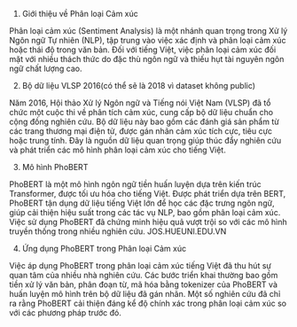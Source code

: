 1. Giới thiệu về Phân loại Cảm xúc

Phân loại cảm xúc (Sentiment Analysis) là một nhánh quan trọng trong Xử lý Ngôn ngữ Tự nhiên (NLP), tập trung vào việc xác định và phân loại cảm xúc hoặc thái độ trong văn bản. Đối với tiếng Việt, việc phân loại cảm xúc đối mặt với nhiều thách thức do đặc thù ngôn ngữ và thiếu hụt tài nguyên ngôn ngữ chất lượng cao.

2. Bộ dữ liệu VLSP 2016(có thể sẽ là 2018 vì dataset không public)

Năm 2016, Hội thảo Xử lý Ngôn ngữ và Tiếng nói Việt Nam (VLSP) đã tổ chức một cuộc thi về phân tích cảm xúc, cung cấp bộ dữ liệu chuẩn cho cộng đồng nghiên cứu. Bộ dữ liệu này bao gồm các đánh giá sản phẩm từ các trang thương mại điện tử, được gán nhãn cảm xúc tích cực, tiêu cực hoặc trung tính. Đây là nguồn dữ liệu quan trọng giúp thúc đẩy nghiên cứu và phát triển các mô hình phân loại cảm xúc cho tiếng Việt.

3. Mô hình PhoBERT

PhoBERT là một mô hình ngôn ngữ tiền huấn luyện dựa trên kiến trúc Transformer, được tối ưu hóa cho tiếng Việt. Được phát triển dựa trên BERT, PhoBERT tận dụng dữ liệu tiếng Việt lớn để học các đặc trưng ngôn ngữ, giúp cải thiện hiệu suất trong các tác vụ NLP, bao gồm phân loại cảm xúc. Việc sử dụng PhoBERT đã chứng minh hiệu quả vượt trội so với các mô hình truyền thống trong nhiều nghiên cứu. 
JOS.HUEUNI.EDU.VN

4. Ứng dụng PhoBERT trong Phân loại Cảm xúc

Việc áp dụng PhoBERT trong phân loại cảm xúc tiếng Việt đã thu hút sự quan tâm của nhiều nhà nghiên cứu. Các bước triển khai thường bao gồm tiền xử lý văn bản, phân đoạn từ, mã hóa bằng tokenizer của PhoBERT và huấn luyện mô hình trên bộ dữ liệu đã gán nhãn. Một số nghiên cứu đã chỉ ra rằng PhoBERT cải thiện đáng kể độ chính xác trong phân loại cảm xúc so với các phương pháp trước đó.
